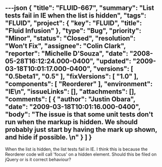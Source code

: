 ---json
{
  "title": "FLUID-667",
  "summary": "List tests fail in IE when the list is hidden",
  "tags": "FLUID",
  "project": {
    "key": "FLUID",
    "title": "Fluid Infusion"
  },
  "type": "Bug",
  "priority": "Minor",
  "status": "Closed",
  "resolution": "Won't Fix",
  "assignee": "Colin Clark",
  "reporter": "Michelle D'Souza",
  "date": "2008-05-28T16:12:24.000-0400",
  "updated": "2009-03-18T10:01:17.000-0400",
  "versions": [
    "0.5beta1",
    "0.5"
  ],
  "fixVersions": [
    "1.0"
  ],
  "components": [
    "Reorderer"
  ],
  "environment": "IE\n",
  "issueLinks": [],
  "attachments": [],
  "comments": [
    {
      "author": "Justin Obara",
      "date": "2009-03-18T10:01:16.000-0400",
      "body": "The issue is that some unit tests don't run when the markup is hidden. We should probably just start by  having the mark up shown, and hide if possible.&#x20;\n"
    }
  ]
}
---
When the list is hidden, the list tests fail in IE. I think this is because the Reorderer code will call 'focus' on a hidden element. Should this be filed on jQuery or is it correct behaviour?

        